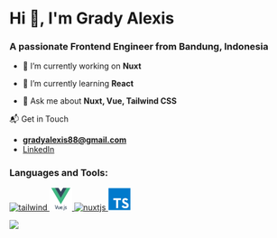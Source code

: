 <h1>Hi 👋, I'm Grady Alexis</h1>
<h3>A passionate Frontend Engineer from Bandung, Indonesia</h3>

- 🔭 I’m currently working on **Nuxt**

- 🌱 I’m currently learning **React**

- 💬 Ask me about **Nuxt, Vue, Tailwind CSS**


📬 Get in Touch
- **gradyalexis88@gmail.com**
- <a href='https://www.linkedin.com/in/grady-alexis/'>LinkedIn</a>


<h3 align="left">Languages and Tools:</h3>
<p align="left">
  <a href="https://tailwindcss.com/" target="_blank"> 
    <img src="https://www.vectorlogo.zone/logos/tailwindcss/tailwindcss-icon.svg" alt="tailwind" width="40" height="40"/>
  </a> 
  <a href="https://vuejs.org/" target="_blank"> 
    <img src="https://raw.githubusercontent.com/devicons/devicon/master/icons/vuejs/vuejs-original-wordmark.svg" alt="vuejs" width="40" height="40"/>
  </a>
  <a href="https://nuxtjs.org/" target="_blank"> 
    <img src="https://nuxtjs.org/design-kit/colored-logo.png" alt="nuxtjs" width="40" height="40"/>
  </a>
  <a href="https://www.typescriptlang.org/" target="_blank">
    <img src="https://raw.githubusercontent.com/devicons/devicon/master/icons/typescript/typescript-original.svg" alt="typescript" width="40" height="40"/> 
  </a>
</p>



![](https://raw.githubusercontent.com/gradyalexis/github-stats/master/generated/overview.svg#gh-dark-mode-only)

